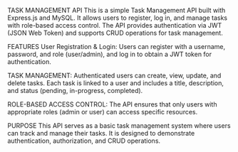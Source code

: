 TASK MANAGEMENT API
This is a simple Task Management API built with Express.js and MySQL. It allows users to register, log in, and manage tasks with role-based access control. The API provides authentication via JWT (JSON Web Token) and supports CRUD operations for task management.


FEATURES
User Registration & Login: Users can register with a username, password, and role (user/admin), and log in to obtain a JWT token for authentication.

TASK MANAGEMENT: Authenticated users can create, view, update, and delete tasks. Each task is linked to a user and includes a title, description, and status (pending, in-progress, completed).

ROLE-BASED ACCESS CONTROL: The API ensures that only users with appropriate roles (admin or user) can access specific resources.


PURPOSE
This API serves as a basic task management system where users can track and manage their tasks. It is designed to demonstrate authentication, authorization, and CRUD operations.

